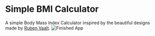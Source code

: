 # Simple BMI Calculator
A simple Body Mass Index Calculator inspired by the beautiful designs made by [Ruben Vaalt](https://dribbble.com/shots/4585382-Simple-BMI-Calculator). 
![Finished App](https://github.com/jade9ja/SimpleBMI/screenshots)
